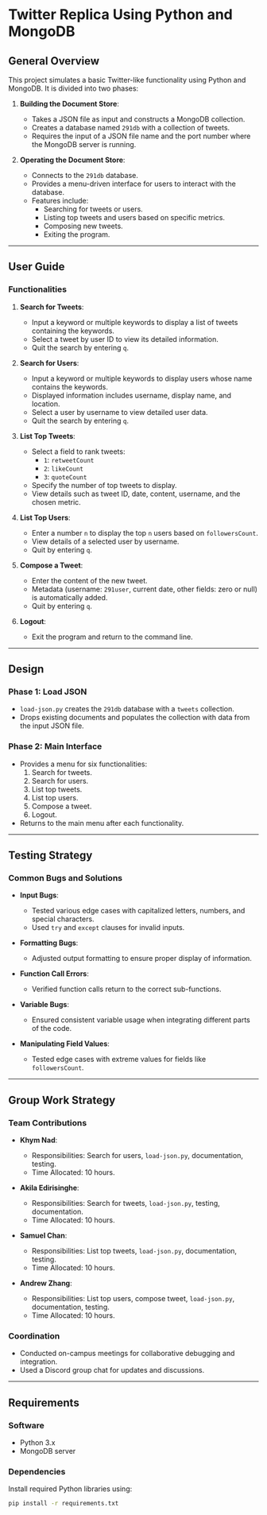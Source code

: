 # Twitter Replica Using Python and MongoDB

## General Overview

This project simulates a basic Twitter-like functionality using Python and MongoDB. It is divided into two phases:

1. **Building the Document Store**: 
   - Takes a JSON file as input and constructs a MongoDB collection.
   - Creates a database named `291db` with a collection of tweets.
   - Requires the input of a JSON file name and the port number where the MongoDB server is running.

2. **Operating the Document Store**:
   - Connects to the `291db` database.
   - Provides a menu-driven interface for users to interact with the database.
   - Features include:
     - Searching for tweets or users.
     - Listing top tweets and users based on specific metrics.
     - Composing new tweets.
     - Exiting the program.

---

## User Guide

### Functionalities

1. **Search for Tweets**:
   - Input a keyword or multiple keywords to display a list of tweets containing the keywords.
   - Select a tweet by user ID to view its detailed information.
   - Quit the search by entering `q`.

2. **Search for Users**:
   - Input a keyword or multiple keywords to display users whose name contains the keywords.
   - Displayed information includes username, display name, and location.
   - Select a user by username to view detailed user data.
   - Quit the search by entering `q`.

3. **List Top Tweets**:
   - Select a field to rank tweets:
     - `1`: `retweetCount`
     - `2`: `likeCount`
     - `3`: `quoteCount`
   - Specify the number of top tweets to display.
   - View details such as tweet ID, date, content, username, and the chosen metric.

4. **List Top Users**:
   - Enter a number `n` to display the top `n` users based on `followersCount`.
   - View details of a selected user by username.
   - Quit by entering `q`.

5. **Compose a Tweet**:
   - Enter the content of the new tweet.
   - Metadata (username: `291user`, current date, other fields: zero or null) is automatically added.
   - Quit by entering `q`.

6. **Logout**:
   - Exit the program and return to the command line.

---

## Design

### Phase 1: Load JSON
- `load-json.py` creates the `291db` database with a `tweets` collection.
- Drops existing documents and populates the collection with data from the input JSON file.

### Phase 2: Main Interface
- Provides a menu for six functionalities:
  1. Search for tweets.
  2. Search for users.
  3. List top tweets.
  4. List top users.
  5. Compose a tweet.
  6. Logout.
- Returns to the main menu after each functionality.

---

## Testing Strategy

### Common Bugs and Solutions
- **Input Bugs**:
  - Tested various edge cases with capitalized letters, numbers, and special characters.
  - Used `try` and `except` clauses for invalid inputs.

- **Formatting Bugs**:
  - Adjusted output formatting to ensure proper display of information.

- **Function Call Errors**:
  - Verified function calls return to the correct sub-functions.

- **Variable Bugs**:
  - Ensured consistent variable usage when integrating different parts of the code.

- **Manipulating Field Values**:
  - Tested edge cases with extreme values for fields like `followersCount`.

---

## Group Work Strategy

### Team Contributions
- **Khym Nad**:
  - Responsibilities: Search for users, `load-json.py`, documentation, testing.
  - Time Allocated: 10 hours.

- **Akila Edirisinghe**:
  - Responsibilities: Search for tweets, `load-json.py`, testing, documentation.
  - Time Allocated: 10 hours.

- **Samuel Chan**:
  - Responsibilities: List top tweets, `load-json.py`, documentation, testing.
  - Time Allocated: 10 hours.

- **Andrew Zhang**:
  - Responsibilities: List top users, compose tweet, `load-json.py`, documentation, testing.
  - Time Allocated: 10 hours.

### Coordination
- Conducted on-campus meetings for collaborative debugging and integration.
- Used a Discord group chat for updates and discussions.

---

## Requirements

### Software
- Python 3.x
- MongoDB server

### Dependencies
Install required Python libraries using:
```bash
pip install -r requirements.txt
